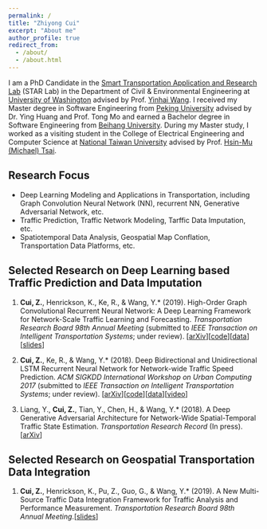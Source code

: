```yaml
---
permalink: /
title: "Zhiyong Cui"
excerpt: "About me"
author_profile: true
redirect_from: 
  - /about/
  - /about.html
---
```


I am a PhD Candidate in the [Smart Transportation Application and Research Lab](http://www.uwstarlab.org/) (STAR Lab) in the Department of Civil & Environmental Engineering at [University of Washington](https://www.washington.edu/) advised by Prof. [Yinhai Wang](https://www.ce.washington.edu/facultyfinder/yinhai-wang). I received my Master degree in Software Engineering from [Peking University](http://english.pku.edu.cn/) advised by Dr. Ying Huang and Prof. Tong Mo and earned a Bachelor degree in Software Engineering from [Beihang University](https://ev.buaa.edu.cn/). During my Master study, I worked as a visiting student in the College of Electrical Engineering and Computer Science at [National Taiwan University](http://www.ntu.edu.tw/english/) advised by Prof. [Hsin-Mu (Michael) Tsai](https://www.csie.ntu.edu.tw/~hsinmu/wiki/).

## Research Focus
* Deep Learning Modeling and Applications in Transportation, including Graph Convolution Neural Network (NN), recurrent NN, Generative Adversarial Network, etc. 
* Traffic Prediction, Traffic Network Modeling, Tarffic Data Imputation, etc.
* Spatiotemporal Data Analysis, Geospatial Map Conflation, Transportation Data Platforms, etc.

## Selected Research on Deep Learning based Traffic Prediction and Data Imputation
1. **Cui, Z.**, Henrickson, K., Ke, R., & Wang, Y.\* (2019). High-Order Graph Convolutional Recurrent Neural Network: A Deep Learning Framework for Network-Scale Traffic Learning and Forecasting. *Transportation Research Board 98th Annual Meeting* (submitted to *IEEE Transaction on Intelligent Transportation Systems*; under review). \[[arXiv](https://arxiv.org/abs/1802.07007)\]\[[code](https://github.com/zhiyongc/Graph_Convolutional_LSTM)\]\[[data](https://github.com/zhiyongc/Seattle-Loop-Data)\]\[[slides](https://drive.google.com/file/d/1FxmyG88cAD3gO7pbEmor4uq3fINAK2yP/view?usp=sharing)\]

2. **Cui, Z.**, Ke, R., & Wang, Y.\* (2018). Deep Bidirectional and Unidirectional LSTM Recurrent Neural Network for Network-wide Traffic Speed Prediction. *ACM SIGKDD International Workshop on Urban Computing 2017* (submitted to *IEEE Transaction on Intelligent Transportation Systems*; under review). \[[arXiv](https://arxiv.org/abs/1801.02143)\]\[[code](https://github.com/zhiyongc/Stacked_Bidirectional_Unidirectional_LSTM)\]\[[data](https://github.com/zhiyongc/Seattle-Loop-Data)\]\[[video](http://videolectures.net/zhiyong_cui/)\]

3. Liang, Y., **Cui, Z.**, Tian, Y., Chen, H., & Wang, Y.\* (2018). A Deep Generative Adversarial Architecture for Network-Wide Spatial-Temporal Traffic State Estimation. *Transportation Research Record* (In press). \[[arXiv](https://arxiv.org/abs/1801.03818)\]

## Selected Research on Geospatial Transportation Data Integration
1. **Cui, Z.**, Henrickson, K., Pu, Z., Guo, G., & Wang, Y.\* (2019). A New Multi-Source Traffic Data Integration Framework for Traffic Analysis and Performance Measurement. *Transportation Research Board 98th Annual Meeting*.\[[slides](https://drive.google.com/file/d/1SB-0zUTPWSa8xUsRmZxt_s1msCXbPQyh/view?usp=sharing)\]
